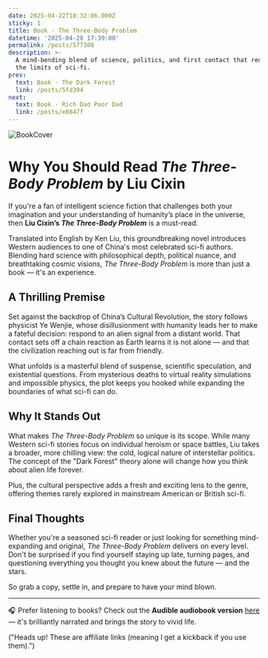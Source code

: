 ```yaml
---
date: 2025-04-22T18:32:06.000Z
sticky: 1
title: Book - The Three-Body Problem
datetime: '2025-04-28 17:39:00'
permalink: /posts/577308
description: >-
  A mind-bending blend of science, politics, and first contact that redefines
  the limits of sci-fi.
prev:
  text: Book - The Dark Forest
  link: /posts/5fd394
next:
  text: Book - Rich Dad Poor Dad
  link: /posts/e8847f
---
```


![BookCover](https://m.media-amazon.com/images/I/910ap6L7TXL._SX385_.jpg)

# Why You Should Read *The Three-Body Problem* by Liu Cixin

If you're a fan of intelligent science fiction that challenges both your imagination and your understanding of humanity’s place in the universe, then **Liu Cixin’s *The Three-Body Problem*** is a must-read.

Translated into English by Ken Liu, this groundbreaking novel introduces Western audiences to one of China's most celebrated sci-fi authors. Blending hard science with philosophical depth, political nuance, and breathtaking cosmic visions, *The Three-Body Problem* is more than just a book — it's an experience.

## A Thrilling Premise

Set against the backdrop of China’s Cultural Revolution, the story follows physicist Ye Wenjie, whose disillusionment with humanity leads her to make a fateful decision: respond to an alien signal from a distant world. That contact sets off a chain reaction as Earth learns it is not alone — and that the civilization reaching out is far from friendly.

What unfolds is a masterful blend of suspense, scientific speculation, and existential questions. From mysterious deaths to virtual reality simulations and impossible physics, the plot keeps you hooked while expanding the boundaries of what sci-fi can do.

## Why It Stands Out

What makes *The Three-Body Problem* so unique is its scope. While many Western sci-fi stories focus on individual heroism or space battles, Liu takes a broader, more chilling view: the cold, logical nature of interstellar politics. The concept of the "Dark Forest" theory alone will change how you think about alien life forever.

Plus, the cultural perspective adds a fresh and exciting lens to the genre, offering themes rarely explored in mainstream American or British sci-fi.

## Final Thoughts

Whether you're a seasoned sci-fi reader or just looking for something mind-expanding and original, *The Three-Body Problem* delivers on every level. Don't be surprised if you find yourself staying up late, turning pages, and questioning everything you thought you knew about the future — and the stars.

So grab a copy, settle in, and prepare to have your mind blown.

---

🎧 Prefer listening to books? Check out the **Audible audiobook version** [here](https://amzn.to/3GtyHvY) — it's brilliantly narrated and brings the story to vivid life.

("Heads up! These are affiliate links (meaning I get a kickback if you use them).")

